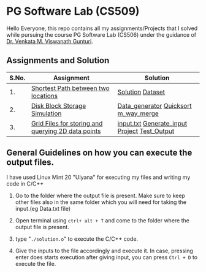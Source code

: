 # PG Software Lab (CS509)

Hello Everyone, this repo contains all my assignments/Projects that I solved while pursuing the course PG Software Lab (CS506) under the guidance of [Dr. Venkata M. Viswanath Gunturi](https://cse.iitrpr.ac.in/~gunturi/).

## Assignments and Solution

| S.No.   | Assignment | Solution    |
| ------------- | ------------- | ------------- |
| 1.  | [Shortest Path between two locations](Assignment-1/README.md)  | [Solution](Assignment-1/Solution.out)  [Dataset](Assignment-1/Dataset)   |
| 2.  |[Disk Block Storage Simulation](Assignment-2/README.md)  |[Data_generator](Assignment-2/data_generator.o) [Quicksort](Assignment-2/quick_sort.o) [m_way_merge](Assignment-2/m_way_merge.o)  |
| 3.  |[Grid Files for storing and querying 2D data points](Assignment-3/README.md)  |[input.txt](Assignment-3/input.txt) [Generate_input](Assignment-3/generate_input.o) [Project](Assignment-3/project.o) [Test_Output](Assignment-3/test_output.o)   |


## General Guidelines on how you can execute the output files.

I have used Linux Mint 20 "Ulyana" for executing my files and writing my code in C/C++

1. Go to the folder where the output file is present. Make sure to keep other files also in the same folder which you will need for taking the input.(eg Data.txt file)

2. Open terminal using `ctrl+ alt + T` and come to the folder where the output file is present.

3. type "`./solution.o`" to execute the C/C++ code.

4. Give the inputs to the file accordingly and execute it. In case, pressing enter does starts execution after giving input, you can press `Ctrl + D` to execute the file. 
